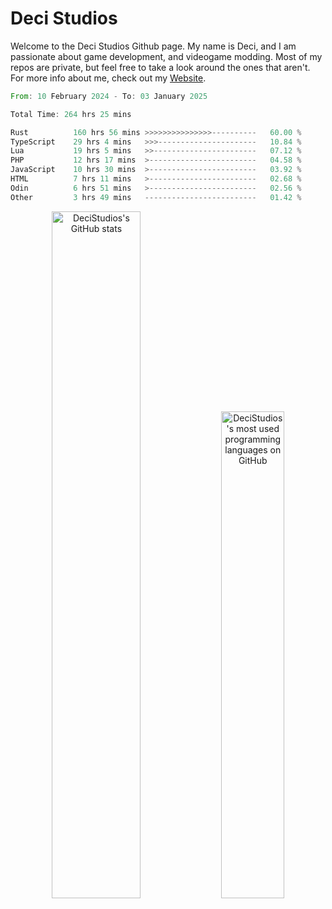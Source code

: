# Deci Studios
Welcome to the Deci Studios Github page. My name is Deci, and I am passionate about game development, and videogame modding. Most of my repos are private, but feel free to take a look around the ones that aren't.
For more info about me, check out my <a href="https://decidev.co.uk" target="_blank">Website</a>.
<!--START_SECTION:waka-->

```rust
From: 10 February 2024 - To: 03 January 2025

Total Time: 264 hrs 25 mins

Rust          160 hrs 56 mins >>>>>>>>>>>>>>>----------   60.00 %
TypeScript    29 hrs 4 mins   >>>----------------------   10.84 %
Lua           19 hrs 5 mins   >>-----------------------   07.12 %
PHP           12 hrs 17 mins  >------------------------   04.58 %
JavaScript    10 hrs 30 mins  >------------------------   03.92 %
HTML          7 hrs 11 mins   >------------------------   02.68 %
Odin          6 hrs 51 mins   >------------------------   02.56 %
Other         3 hrs 49 mins   -------------------------   01.42 %
```

<!--END_SECTION:waka-->
<p align="center">
  <a href="https://github.com/anuraghazra/github-readme-stats" target="_blank"><img src="https://github-readme-stats.vercel.app/api?username=decistudios&show_icons=true&count_private=true&theme=omni&hide_border=true" alt="DeciStudios's GitHub stats" width="53.1%" /></a>
  <a href="https://github.com/anuraghazra/github-readme-stats" target="_blank"><img width="44.7%" src="https://github-readme-stats.vercel.app/api/top-langs/?username=decistudios&theme=omni&layout=compact&hide_border=true&langs_count=6" alt="DeciStudios's most used programming languages on GitHub" /></a>
</p>


